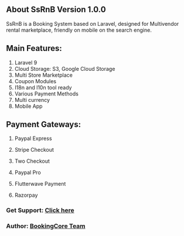 ## About SsRnB Version 1.0.0
SsRnB is a Booking System based on Laravel, designed for Multivendor rental marketplace, friendly on mobile on the search engine.

## Main Features:

1. Laravel 9
2. Cloud Storage: S3, Google Cloud Storage
3. Multi Store Marketplace
4. Coupon Modules
5. I18n and l10n tool ready
6. Various Payment Methods
7. Multi currency
8. Mobile App

## Payment Gateways:

1. Paypal Express

2. Stripe Checkout

3. Two Checkout

4. Paypal Pro

5. Flutterwave Payment

6. Razorpay

### Get Support: [Click here](https://ssrnb.com)


### Author: [BookingCore Team](https://github.com/msharfuddinanik)
